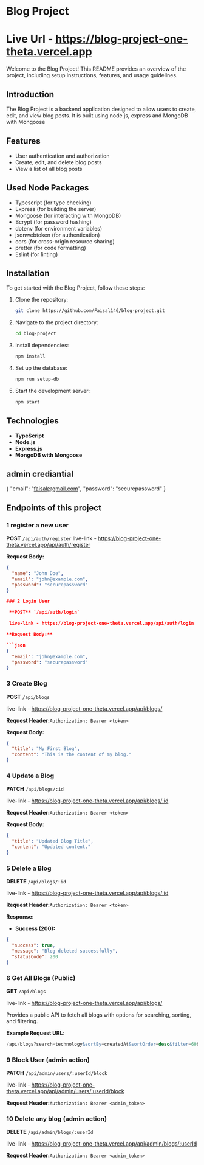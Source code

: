 # Blog Project

# Live Url - https://blog-project-one-theta.vercel.app

Welcome to the Blog Project! This README provides an overview of the project, including setup instructions, features, and usage guidelines.

## Introduction

The Blog Project is a backend application designed to allow users to create, edit, and view blog posts. It is built using node js, express and MongoDB with Mongoose

## Features

- User authentication and authorization
- Create, edit, and delete blog posts
- View a list of all blog posts

## Used Node Packages

- Typescript (for type checking)
- Express (for building the server)
- Mongoose (for interacting with MongoDB)
- Bcrypt (for password hashing)
- dotenv (for environment variables)
- jsonwebtoken (for authentication)
- cors (for cross-origin resource sharing)
- pretter (for code formatting)
- Eslint (for linting)

## Installation

To get started with the Blog Project, follow these steps:

1. Clone the repository:
   ```bash
   git clone https://github.com/Faisal146/blog-project.git
   ```
2. Navigate to the project directory:
   ```bash
   cd blog-project
   ```
3. Install dependencies:
   ```bash
   npm install
   ```
4. Set up the database:
   ```bash
   npm run setup-db
   ```
5. Start the development server:
   ```bash
   npm start
   ```

## Technologies

- **TypeScript**
- **Node.js**
- **Express.js**
- **MongoDB with Mongoose**

## admin crediantial

{
"email": "faisal@gmail.com",
"password": "securepassword"
}

## Endpoints of this project

### 1 register a new user

**POST** `/api/auth/register`
live-link - https://blog-project-one-theta.vercel.app/api/auth/register

**Request Body:**

````json
{
  "name": "John Doe",
  "email": "john@example.com",
  "password": "securepassword"
}

### 2 Login User

 **POST** `/api/auth/login`

 live-link - https://blog-project-one-theta.vercel.app/api/auth/login

**Request Body:**

```json
{
  "email": "john@example.com",
  "password": "securepassword"
}
````

### 3 Create Blog

**POST** `/api/blogs`

live-link - https://blog-project-one-theta.vercel.app/api/blogs/

**Request Header:**`Authorization: Bearer <token>`

**Request Body:**

```json
{
  "title": "My First Blog",
  "content": "This is the content of my blog."
}
```

### 4 Update a Blog

**PATCH** `/api/blogs/:id`

live-link - https://blog-project-one-theta.vercel.app/api/blogs/:id

**Request Header:**`Authorization: Bearer <token>`

**Request Body:**

```json
{
  "title": "Updated Blog Title",
  "content": "Updated content."
}
```

### 5 Delete a Blog

**DELETE** `/api/blogs/:id`

live-link - https://blog-project-one-theta.vercel.app/api/blogs/:id

**Request Header:**`Authorization: Bearer <token>`

**Response:**

- **Success (200):**

```json
{
  "success": true,
  "message": "Blog deleted successfully",
  "statusCode": 200
}
```

### 6 Get All Blogs (Public)

**GET** `/api/blogs`

live-link - https://blog-project-one-theta.vercel.app/api/blogs/

Provides a public API to fetch all blogs with options for searching, sorting, and filtering.

**Example Request URL**:

```sql
/api/blogs?search=technology&sortBy=createdAt&sortOrder=desc&filter=60b8f42f9c2a3c9b7cbd4f18
```

### 9 Block User (admin action)

**PATCH** `/api/admin/users/:userId/block`

live-link - https://blog-project-one-theta.vercel.app/api/admin/users/:userId/block

**Request Header:**`Authorization: Bearer <admin_token>`

### 10 Delete any blog (admin action)

**DELETE** `/api/admin/blogs/:userId`

live-link - https://blog-project-one-theta.vercel.app/api/admin/blogs/:userId

**Request Header:**`Authorization: Bearer <admin_token>`
